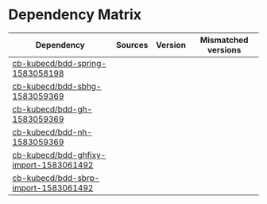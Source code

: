 # Dependency Matrix

Dependency | Sources | Version | Mismatched versions
---------- | ------- | ------- | -------------------
[cb-kubecd/bdd-spring-1583058198](https://github.com/cb-kubecd/bdd-spring-1583058198.git) |  | []() | 
[cb-kubecd/bdd-sbhg-1583059369](https://github.com/cb-kubecd/bdd-sbhg-1583059369.git) |  | []() | 
[cb-kubecd/bdd-gh-1583059369](https://github.com/cb-kubecd/bdd-gh-1583059369.git) |  | []() | 
[cb-kubecd/bdd-nh-1583059369](https://github.com/cb-kubecd/bdd-nh-1583059369.git) |  | []() | 
[cb-kubecd/bdd-ghfjxy-import-1583061492](https://github.com/cb-kubecd/bdd-ghfjxy-import-1583061492.git) |  | []() | 
[cb-kubecd/bdd-sbrp-import-1583061492](https://github.com/cb-kubecd/bdd-sbrp-import-1583061492.git) |  | []() | 
